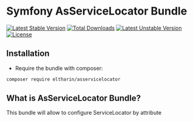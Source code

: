 Symfony AsServiceLocator Bundle
==========================

[![Latest Stable Version](http://poser.pugx.org/eltharin/asservicelocator/v)](https://packagist.org/packages/eltharin/asservicelocator) 
[![Total Downloads](http://poser.pugx.org/eltharin/asservicelocator/downloads)](https://packagist.org/packages/eltharin/asservicelocator) 
[![Latest Unstable Version](http://poser.pugx.org/eltharin/asservicelocator/v/unstable)](https://packagist.org/packages/eltharin/asservicelocator) 
[![License](http://poser.pugx.org/eltharin/asservicelocator/license)](https://packagist.org/packages/eltharin/asservicelocator)

Installation
------------

* Require the bundle with composer:

``` bash
composer require eltharin/asservicelocator
```

What is AsServiceLocator Bundle?
---------------------------
This bundle will allow to configure ServiceLocator by attribute
